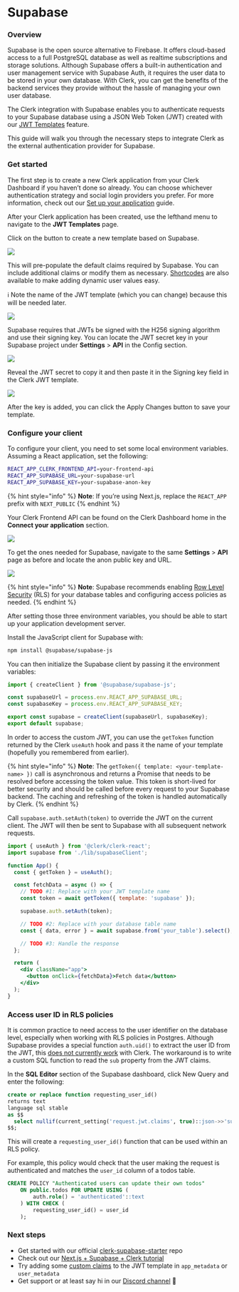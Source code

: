 # Supabase

### Overview

Supabase is the open source alternative to Firebase. It offers cloud-based access to a full PostgreSQL database as well as realtime subscriptions and storage solutions. Although Supabase offers a built-in authentication and user management service with Supabase Auth, it requires the user data to be stored in your own database. With Clerk, you can get the benefits of the backend services they provide without the hassle of managing your own user database.

The Clerk integration with Supabase enables you to authenticate requests to your Supabase database using a JSON Web Token (JWT) created with our [JWT Templates](../popular-guides/jwt-templates.md) feature.

This guide will walk you through the necessary steps to integrate Clerk as the external authentication provider for Supabase.

### Get started

The first step is to create a new Clerk application from your Clerk Dashboard if you haven’t done so already. You can choose whichever authentication strategy and social login providers you prefer. For more information, check out our [Set up your application](../popular-guides/setup-your-application.md) guide.

After your Clerk application has been created, use the lefthand menu to navigate to the **JWT Templates** page.

Click on the button to create a new template based on Supabase.

![](../.gitbook/assets/01\_supabase-template.png)

This will pre-populate the default claims required by Supabase. You can include additional claims or modify them as necessary. [Shortcodes](../popular-guides/jwt-templates.md#shortcodes) are also available to make adding dynamic user values easy.

ℹ️ Note the name of the JWT template (which you can change) because this will be needed later.

![](../.gitbook/assets/02\_jwt-claims.png)

Supabase requires that JWTs be signed with the H256 signing algorithm and use their signing key. You can locate the JWT secret key in your Supabase project under **Settings** > **API** in the Config section.

![](../.gitbook/assets/03\_jwt-secret.png)

Reveal the JWT secret to copy it and then paste it in the Signing key field in the Clerk JWT template.

![](<../.gitbook/assets/04\_signing-key (1).png>)

After the key is added, you can click the Apply Changes button to save your template.

### Configure your client

To configure your client, you need to set some local environment variables. Assuming a React application, set the following:

```bash
REACT_APP_CLERK_FRONTEND_API=your-frontend-api
REACT_APP_SUPABASE_URL=your-supabase-url
REACT_APP_SUPABASE_KEY=your-supabase-anon-key
```

{% hint style="info" %}
**Note**: If you’re using Next.js, replace the `REACT_APP` prefix with `NEXT_PUBLIC`
{% endhint %}

Your Clerk Frontend API can be found on the Clerk Dashboard home in the **Connect your application** section.

![](../.gitbook/assets/01\_frontend-api-key.png)

To get the ones needed for Supabase, navigate to the same **Settings** > **API** page as before and locate the anon public key and URL.



![](../.gitbook/assets/06\_supabase-keys.png)

{% hint style="info" %}
**Note**: Supabase recommends enabling [Row Level Security](https://supabase.com/docs/guides/auth/row-level-security) (RLS) for your database tables and configuring access policies as needed.
{% endhint %}

After setting those three environment variables, you should be able to start up your application development server.

Install the JavaScript client for Supabase with:

```bash
npm install @supabase/supabase-js
```

You can then initialize the Supabase client by passing it the environment variables:

```jsx
import { createClient } from '@supabase/supabase-js';

const supabaseUrl = process.env.REACT_APP_SUPABASE_URL;
const supabaseKey = process.env.REACT_APP_SUPABASE_KEY;

export const supabase = createClient(supabaseUrl, supabaseKey);
export default supabase;
```

In order to access the custom JWT, you can use the `getToken` function returned by the Clerk `useAuth` hook and pass it the name of your template (hopefully you remembered from earlier).

{% hint style="info" %}
**Note**: The `getToken({ template: <your-template-name> })` call is asynchronous and returns a Promise that needs to be resolved before accessing the token value. This token is short-lived for better security and should be called before every request to your Supabase backend. The caching and refreshing of the token is handled automatically by Clerk.
{% endhint %}

Call `supabase.auth.setAuth(token)` to override the JWT on the current client. The JWT will then be sent to Supabase with all subsequent network requests.

```jsx
import { useAuth } from '@clerk/clerk-react';
import supabase from './lib/supabaseClient';

function App() {
  const { getToken } = useAuth();

  const fetchData = async () => {
    // TODO #1: Replace with your JWT template name
    const token = await getToken({ template: 'supabase' });

    supabase.auth.setAuth(token);

    // TODO #2: Replace with your database table name
    const { data, error } = await supabase.from('your_table').select();

    // TODO #3: Handle the response
  };

  return (
    <div className="app">
      <button onClick={fetchData}>Fetch data</button>
    </div>
  );
}
```

### Access user ID in RLS policies

It is common practice to need access to the user identifier on the database level, especially when working with RLS policies in Postgres. Although Supabase provides a special function `auth.uid()` to extract the user ID from the JWT, this [does not currently work](https://github.com/supabase/supabase/discussions/4954) with Clerk. The workaround is to write a custom SQL function to read the `sub` property from the JWT claims.

In the **SQL Editor** section of the Supabase dashboard, click New Query and enter the following:

```sql
create or replace function requesting_user_id()
returns text 
language sql stable
as $$
  select nullif(current_setting('request.jwt.claims', true)::json->>'sub', '')::text;
$$;
```

This will create a `requesting_user_id()` function that can be used within an RLS policy.

For example, this policy would check that the user making the request is authenticated and matches the `user_id` column of a todos table.

```sql
CREATE POLICY "Authenticated users can update their own todos" 
	ON public.todos FOR UPDATE USING (
		auth.role() = 'authenticated'::text
	) WITH CHECK (
		requesting_user_id() = user_id
	);
```

### Next steps

* Get started with our official [clerk-supabase-starter](https://github.com/clerkinc/clerk-supabase-starter) repo
* Check out our [Next.js + Supabase + Clerk tutorial](https://clerk.dev/blog/nextjs-supabase-todos-with-multifactor-authentication)
* Try adding some [custom claims](../popular-guides/jwt-templates.md#template-basics) to the JWT template in `app_metadata` or `user_metadata`
* Get support or at least say hi in our [Discord channel](https://discord.com/invite/b5rXHjAg7A) 👋
